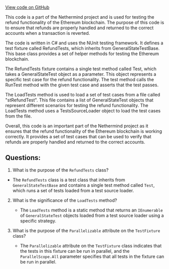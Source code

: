 [View code on GitHub](https://github.com/NethermindEth/nethermind/src/Nethermind/Ethereum.Blockchain.Test/RefundTests.cs)

This code is a part of the Nethermind project and is used for testing the refund functionality of the Ethereum blockchain. The purpose of this code is to ensure that refunds are properly handled and returned to the correct accounts when a transaction is reverted. 

The code is written in C# and uses the NUnit testing framework. It defines a test fixture called RefundTests, which inherits from GeneralStateTestBase. This base class provides a set of helper methods for testing the Ethereum blockchain. 

The RefundTests fixture contains a single test method called Test, which takes a GeneralStateTest object as a parameter. This object represents a specific test case for the refund functionality. The test method calls the RunTest method with the given test case and asserts that the test passes. 

The LoadTests method is used to load a set of test cases from a file called "stRefundTest". This file contains a list of GeneralStateTest objects that represent different scenarios for testing the refund functionality. The LoadTests method uses a TestsSourceLoader object to load the test cases from the file. 

Overall, this code is an important part of the Nethermind project as it ensures that the refund functionality of the Ethereum blockchain is working correctly. It provides a set of test cases that can be used to verify that refunds are properly handled and returned to the correct accounts.
## Questions: 
 1. What is the purpose of the `RefundTests` class?
   - The `RefundTests` class is a test class that inherits from `GeneralStateTestBase` and contains a single test method called `Test`, which runs a set of tests loaded from a test source loader.

2. What is the significance of the `LoadTests` method?
   - The `LoadTests` method is a static method that returns an `IEnumerable` of `GeneralStateTest` objects loaded from a test source loader using a specific strategy.

3. What is the purpose of the `Parallelizable` attribute on the `TestFixture` class?
   - The `Parallelizable` attribute on the `TestFixture` class indicates that the tests in this fixture can be run in parallel, and the `ParallelScope.All` parameter specifies that all tests in the fixture can be run in parallel.